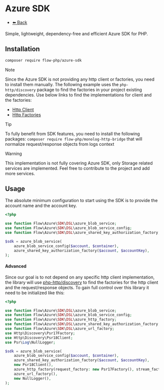 # Azure SDK

- [⬅️️ Back](../../introduction.md)

Simple, lightweight, dependency-free and efficient Azure SDK for PHP.

## Installation

```bash
composer require flow-php/azure-sdk
```

> [!NOTE]  
> Since the Azure SDK is not providing any http client or factories, you need to install them manually.
> The following example uses the `php-http/discovery` package to find the factories in your project existing dependencies.
> Use below links to find the implementations for client and the factories:

- [Http Client](https://packagist.org/providers/psr/http-client-implementation)
- [Http Factories](https://packagist.org/providers/psr/http-factory-implementation)

> [!TIP]
> To fully benefit from SDK features, you need to install the following packages:
> `composer require flow-php/monolog-http-bridge` that will normalize request/response objects from logs context

> [!WARNING]
> This implementation is not fully covering Azure SDK, only Storage related services are implemented. 
> Feel free to contribute to the project and add more services. 

## Usage

The absolute minimum configuration to start using the SDK is to provide the account name and the account key.

```php
<?php

use function Flow\Azure\SDK\DSL\azure_blob_service;
use function Flow\Azure\SDK\DSL\azure_blob_service_config;
use function Flow\Azure\SDK\DSL\azure_shared_key_authorization_factory;

$sdk = azure_blob_service(
    azure_blob_service_config($account, $container),
    azure_shared_key_authorization_factory($account, $accountKey),
);
```

#### Advanced

Since our goal is to not depend on any specific http client implementation, the library will use [php-http/discovery](https://packagist.org/packages/php-http/discovery)
to find the factories for the http client and the request/response objects. To gain full control over this library 
it need to be initialized like this: 

```php
<?php

use function Flow\Azure\SDK\DSL\azure_blob_service;
use function Flow\Azure\SDK\DSL\azure_blob_service_config;
use function Flow\Azure\SDK\DSL\azure_http_factory;
use function Flow\Azure\SDK\DSL\azure_shared_key_authorization_factory;
use function Flow\Azure\SDK\DSL\azure_url_factory;
use Http\Discovery\Psr17Factory;
use Http\Discovery\Psr18Client;
use Psr\Log\NullLogger;

$sdk = azure_blob_service(
    azure_blob_service_config($account, $container),
    azure_shared_key_authorization_factory($account, $accountKey),
    new Psr18Client(),
    azure_http_factory(request_factory: new Psr17Factory(), stream_factory: new Psr17Factory()),
    azure_url_factory(),
    new NullLogger(),
);
```